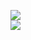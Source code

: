 [![](https://img.shields.io/badge/Made%20With-Github%20Spray-lightgrey.svg?style=for-the-badge&logo=github)](https://github.com/Annihil/github-spray#23992)  
[![](https://i.imgur.com/2DrTn0Z.gif)](https://github.com/Annihil/github-spray)